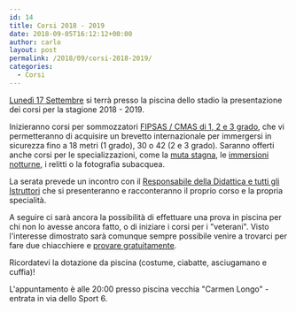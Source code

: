 ```yaml
---
id: 14
title: Corsi 2018 - 2019
date: 2018-09-05T16:12:12+00:00
author: carlo
layout: post
permalink: /2018/09/corsi-2018-2019/
categories:
  - Corsi
---
```


[Lunedì 17 Settembre](https://www.facebook.com/events/314665579306466/) si terrà presso la piscina dello stadio la presentazione dei corsi per la stagione 2018 - 2019.

Inizieranno corsi per sommozzatori [FIPSAS / CMAS di 1, 2 e 3 grado](/didattica), che vi permetteranno di acquisire un brevetto internazionale per immergersi in sicurezza fino a 18 metri (1 grado), 30 o 42 (2 e 3 grado). Saranno offerti anche corsi per le specializzazioni, come la [muta stagna](/corso-immersione-con-muta-stagna), le [immersioni notturne](/corso-immersione-notturna), i relitti o la fotografia subacquea.

La serata prevede un incontro con il [Responsabile della Didattica e tutti gli Istruttori](/staff) che si presenteranno e racconteranno il proprio corso e la propria specialità.

A seguire ci sarà ancora la possibilità di effettuare una prova in piscina per chi non lo avesse ancora fatto, o di iniziare i corsi per i "veterani". Visto l'interesse dimostrato sarà comunque sempre possibile venire a trovarci per fare due chiacchiere e [provare gratuitamente](/prove-gratuite-in-piscina).

Ricordatevi la dotazione da piscina (costume, ciabatte, asciugamano e cuffia)!

L'appuntamento è alle 20:00 presso piscina vecchia "Carmen Longo" - entrata in via dello Sport 6.
